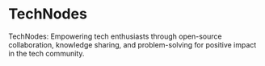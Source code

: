 # TechNodes
 TechNodes: Empowering tech enthusiasts through open-source collaboration, knowledge sharing, and problem-solving for positive impact in the tech community.
